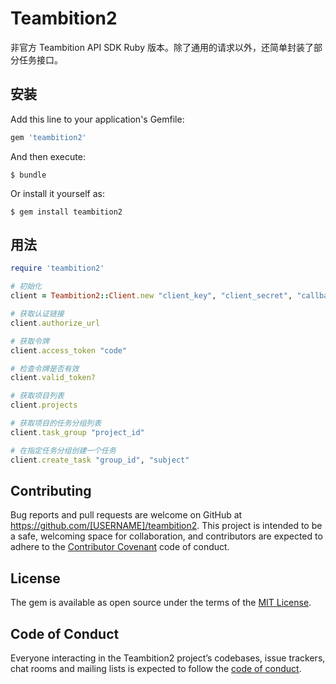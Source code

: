 # Teambition2

非官方 Teambition API SDK Ruby 版本。除了通用的请求以外，还简单封装了部分任务接口。

## 安装

Add this line to your application's Gemfile:

```ruby
gem 'teambition2'
```

And then execute:

    $ bundle

Or install it yourself as:

    $ gem install teambition2

## 用法

```ruby
require 'teambition2'

# 初始化
client = Teambition2::Client.new "client_key", "client_secret", "callback_uri"

# 获取认证链接
client.authorize_url

# 获取令牌
client.access_token "code"

# 检查令牌是否有效
client.valid_token?

# 获取项目列表
client.projects

# 获取项目的任务分组列表
client.task_group "project_id"

# 在指定任务分组创建一个任务
client.create_task "group_id", "subject"
```

## Contributing

Bug reports and pull requests are welcome on GitHub at https://github.com/[USERNAME]/teambition2. This project is intended to be a safe, welcoming space for collaboration, and contributors are expected to adhere to the [Contributor Covenant](http://contributor-covenant.org) code of conduct.

## License

The gem is available as open source under the terms of the [MIT License](https://opensource.org/licenses/MIT).

## Code of Conduct

Everyone interacting in the Teambition2 project’s codebases, issue trackers, chat rooms and mailing lists is expected to follow the [code of conduct](https://github.com/[USERNAME]/teambition2/blob/master/CODE_OF_CONDUCT.md).

